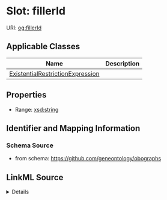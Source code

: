 # Slot: fillerId

URI: [og:fillerId](https://github.com/geneontology/obographs/fillerId)



<!-- no inheritance hierarchy -->




## Applicable Classes

| Name | Description |
| --- | --- |
[ExistentialRestrictionExpression](ExistentialRestrictionExpression.md) | 






## Properties

* Range: [xsd:string](http://www.w3.org/2001/XMLSchema#string)







## Identifier and Mapping Information







### Schema Source


* from schema: https://github.com/geneontology/obographs




## LinkML Source

<details>
```yaml
name: fillerId
from_schema: https://github.com/geneontology/obographs
rank: 1000
alias: fillerId
domain_of:
- ExistentialRestrictionExpression
range: string

```
</details>